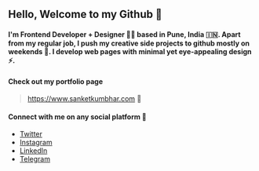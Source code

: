 ## Hello, Welcome to my Github 👋

#### I'm Frontend Developer + Designer 👨‍💻 based in Pune, India 🇮🇳. Apart from my regular job, I push my creative side projects to github mostly on weekends 🎉. I develop web pages with minimal yet eye-appealing design ⚡️. 

#### Check out my portfolio page
>  https://www.sanketkumbhar.com 👀

#### Connect with me on any social platform 🤝

- [Twitter](https://twitter.com/12sanketkumbhar)
- [Instagram](https://www.instagram.com/12sanketkumbhar)
- [LinkedIn](https://www.linkedin.com/in/sanketkumbhar/)
- [Telegram](http://t.me/sanketkumbhar)






<!--
**12sanket/12sanket** is a ✨ _special_ ✨ repository because its `README.md` (this file) appears on your GitHub profile.

Here are some ideas to get you started:

- 🔭 I’m currently working on ...
- 🌱 I’m currently learning ...
- 👯 I’m looking to collaborate on ...
- 🤔 I’m looking for help with ...
- 💬 Ask me about ...
- 📫 How to reach me: ...
- 😄 Pronouns: ...
- ⚡ Fun fact: ...
-->
